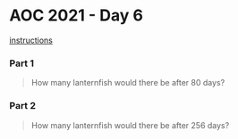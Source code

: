 # AOC 2021 - Day 6

[instructions](https://adventofcode.com/2021/day/6)

### Part 1

> How many lanternfish would there be after 80 days?

### Part 2

> How many lanternfish would there be after 256 days?
